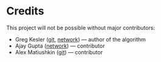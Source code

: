 # Credits

This project will not be possible without major contributors:

* Greg Kesler ([git](https://github.com/gkesler), [network](https://linkedin.com/in/gregory-kesler)) — author of the algorithm
* Ajay Gupta ([network](https://www.linkedin.com/in/a7aygupta)) — contributor
* Alex Matiushkin ([git](http://github.com/amatiushkin)) — contributor
